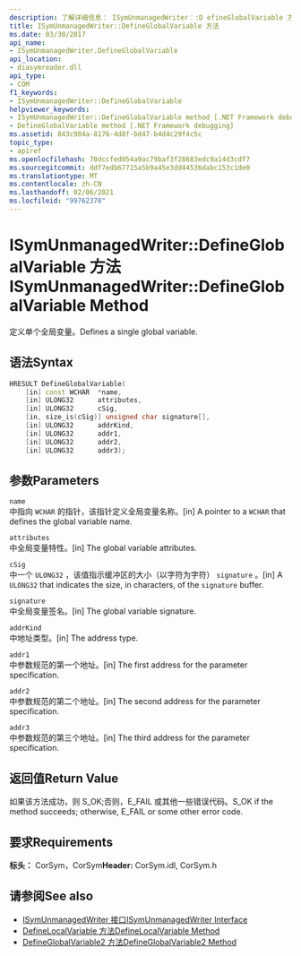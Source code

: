 ```yaml
---
description: 了解详细信息： ISymUnmanagedWriter：:D efineGlobalVariable 方法
title: ISymUnmanagedWriter::DefineGlobalVariable 方法
ms.date: 03/30/2017
api_name:
- ISymUnmanagedWriter.DefineGlobalVariable
api_location:
- diasymreader.dll
api_type:
- COM
f1_keywords:
- ISymUnmanagedWriter::DefineGlobalVariable
helpviewer_keywords:
- ISymUnmanagedWriter::DefineGlobalVariable method [.NET Framework debugging]
- DefineGlobalVariable method [.NET Framework debugging]
ms.assetid: 843c904a-8176-4d8f-bd47-b4d4c29f4c5c
topic_type:
- apiref
ms.openlocfilehash: 70dccfed054a9ac79baf3f28683edc9a14d3cdf7
ms.sourcegitcommit: ddf7edb67715a5b9a45e3dd44536dabc153c1de0
ms.translationtype: MT
ms.contentlocale: zh-CN
ms.lasthandoff: 02/06/2021
ms.locfileid: "99762378"
---
```

# <a name="isymunmanagedwriterdefineglobalvariable-method"></a><span data-ttu-id="380b2-103">ISymUnmanagedWriter::DefineGlobalVariable 方法</span><span class="sxs-lookup"><span data-stu-id="380b2-103">ISymUnmanagedWriter::DefineGlobalVariable Method</span></span>

<span data-ttu-id="380b2-104">定义单个全局变量。</span><span class="sxs-lookup"><span data-stu-id="380b2-104">Defines a single global variable.</span></span>  
  
## <a name="syntax"></a><span data-ttu-id="380b2-105">语法</span><span class="sxs-lookup"><span data-stu-id="380b2-105">Syntax</span></span>  
  
```cpp  
HRESULT DefineGlobalVariable(  
    [in] const WCHAR  *name,  
    [in] ULONG32      attributes,  
    [in] ULONG32      cSig,  
    [in, size_is(cSig)] unsigned char signature[],  
    [in] ULONG32      addrKind,  
    [in] ULONG32      addr1,  
    [in] ULONG32      addr2,  
    [in] ULONG32      addr3);  
```  
  
## <a name="parameters"></a><span data-ttu-id="380b2-106">参数</span><span class="sxs-lookup"><span data-stu-id="380b2-106">Parameters</span></span>  

 `name`  
 <span data-ttu-id="380b2-107">中指向 `WCHAR` 的指针，该指针定义全局变量名称。</span><span class="sxs-lookup"><span data-stu-id="380b2-107">[in] A pointer to a `WCHAR` that defines the global variable name.</span></span>  
  
 `attributes`  
 <span data-ttu-id="380b2-108">中全局变量特性。</span><span class="sxs-lookup"><span data-stu-id="380b2-108">[in] The global variable attributes.</span></span>  
  
 `cSig`  
 <span data-ttu-id="380b2-109">中一个 `ULONG32` ，该值指示缓冲区的大小（以字符为字符） `signature` 。</span><span class="sxs-lookup"><span data-stu-id="380b2-109">[in] A `ULONG32` that indicates the size, in characters, of the `signature` buffer.</span></span>  
  
 `signature`  
 <span data-ttu-id="380b2-110">中全局变量签名。</span><span class="sxs-lookup"><span data-stu-id="380b2-110">[in] The global variable signature.</span></span>  
  
 `addrKind`  
 <span data-ttu-id="380b2-111">中地址类型。</span><span class="sxs-lookup"><span data-stu-id="380b2-111">[in] The address type.</span></span>  
  
 `addr1`  
 <span data-ttu-id="380b2-112">中参数规范的第一个地址。</span><span class="sxs-lookup"><span data-stu-id="380b2-112">[in] The first address for the parameter specification.</span></span>  
  
 `addr2`  
 <span data-ttu-id="380b2-113">中参数规范的第二个地址。</span><span class="sxs-lookup"><span data-stu-id="380b2-113">[in] The second address for the parameter specification.</span></span>  
  
 `addr3`  
 <span data-ttu-id="380b2-114">中参数规范的第三个地址。</span><span class="sxs-lookup"><span data-stu-id="380b2-114">[in] The third address for the parameter specification.</span></span>  
  
## <a name="return-value"></a><span data-ttu-id="380b2-115">返回值</span><span class="sxs-lookup"><span data-stu-id="380b2-115">Return Value</span></span>  

 <span data-ttu-id="380b2-116">如果该方法成功，则 S_OK;否则，E_FAIL 或其他一些错误代码。</span><span class="sxs-lookup"><span data-stu-id="380b2-116">S_OK if the method succeeds; otherwise, E_FAIL or some other error code.</span></span>  
  
## <a name="requirements"></a><span data-ttu-id="380b2-117">要求</span><span class="sxs-lookup"><span data-stu-id="380b2-117">Requirements</span></span>  

 <span data-ttu-id="380b2-118">**标头：** CorSym，CorSym</span><span class="sxs-lookup"><span data-stu-id="380b2-118">**Header:** CorSym.idl, CorSym.h</span></span>  
  
## <a name="see-also"></a><span data-ttu-id="380b2-119">请参阅</span><span class="sxs-lookup"><span data-stu-id="380b2-119">See also</span></span>

- [<span data-ttu-id="380b2-120">ISymUnmanagedWriter 接口</span><span class="sxs-lookup"><span data-stu-id="380b2-120">ISymUnmanagedWriter Interface</span></span>](isymunmanagedwriter-interface.md)
- [<span data-ttu-id="380b2-121">DefineLocalVariable 方法</span><span class="sxs-lookup"><span data-stu-id="380b2-121">DefineLocalVariable Method</span></span>](isymunmanagedwriter-definelocalvariable-method.md)
- [<span data-ttu-id="380b2-122">DefineGlobalVariable2 方法</span><span class="sxs-lookup"><span data-stu-id="380b2-122">DefineGlobalVariable2 Method</span></span>](isymunmanagedwriter2-defineglobalvariable2-method.md)
